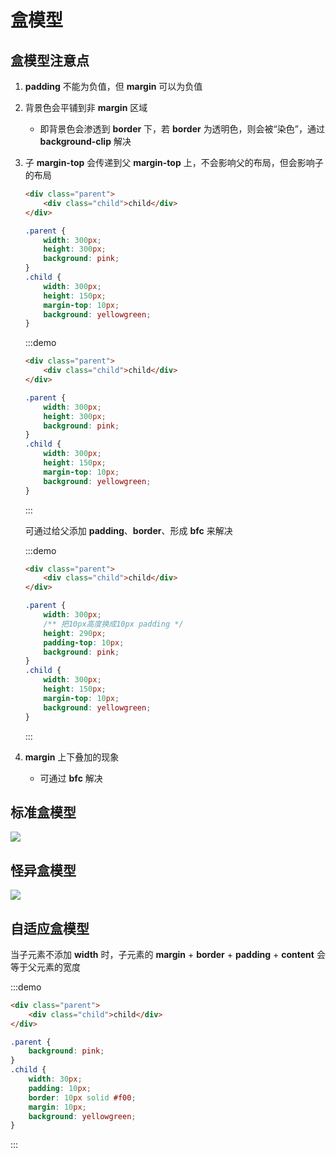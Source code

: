 # 盒模型

## 盒模型注意点

1. **padding** 不能为负值，但 **margin** 可以为负值

2. 背景色会平铺到非 **margin** 区域

   - 即背景色会渗透到 **border** 下，若 **border** 为透明色，则会被“染色”，通过 **background-clip** 解决

3. 子 **margin-top** 会传递到父 **margin-top** 上，不会影响父的布局，但会影响子的布局

   ```html
   <div class="parent">
       <div class="child">child</div>
   </div>
   ```

   ```css
   .parent {
       width: 300px;
       height: 300px;
       background: pink;
   }
   .child {
       width: 300px;
       height: 150px;
       margin-top: 10px;
       background: yellowgreen;
   }
   ```

   :::demo

   ```html
   <div class="parent">
       <div class="child">child</div>
   </div>
   ```

   ```css
   .parent {
       width: 300px;
       height: 300px;
       background: pink;
   }
   .child {
       width: 300px;
       height: 150px;
       margin-top: 10px;
       background: yellowgreen;
   }
   ```

   :::

   可通过给父添加 **padding**、**border**、形成 **bfc** 来解决

   :::demo

   ```html
   <div class="parent">
       <div class="child">child</div>
   </div>
   ```

   ```css
   .parent {
       width: 300px;
       /** 把10px高度换成10px padding */
       height: 290px;
       padding-top: 10px;
       background: pink;
   }
   .child {
       width: 300px;
       height: 150px;
       margin-top: 10px;
       background: yellowgreen;
   }
   ```

   :::

4. **margin** 上下叠加的现象

   - 可通过 **bfc** 解决

## 标准盒模型

![](https://cdn.musiblog.com/CSS/%E5%9F%BA%E7%A1%80/%E6%A0%87%E5%87%86%E7%9B%92%E6%A8%A1%E5%9E%8B.webp)

## 怪异盒模型

![](https://cdn.musiblog.com/CSS/%E5%9F%BA%E7%A1%80/%E6%80%AA%E5%BC%82%E7%9B%92%E6%A8%A1%E5%9E%8B.webp)

## 自适应盒模型

当子元素不添加 **width** 时，子元素的 **margin** + **border** + **padding** + **content** 会等于父元素的宽度

:::demo

```html
<div class="parent">
    <div class="child">child</div>
</div>
```

```css
.parent {
    background: pink;
}
.child {
	width: 30px;
    padding: 10px;
    border: 10px solid #f00;
    margin: 10px;
    background: yellowgreen;
}
```

:::


